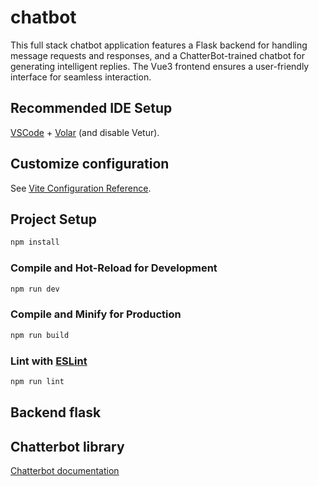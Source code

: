 # chatbot

This full stack chatbot application features a Flask backend for handling message requests and responses, and a ChatterBot-trained chatbot for generating intelligent replies. The Vue3 frontend ensures a user-friendly interface for seamless interaction.
## Recommended IDE Setup

[VSCode](https://code.visualstudio.com/) + [Volar](https://marketplace.visualstudio.com/items?itemName=Vue.volar) (and disable Vetur).

## Customize configuration

See [Vite Configuration Reference](https://vitejs.dev/config/).

## Project Setup

```sh
npm install
```

### Compile and Hot-Reload for Development

```sh
npm run dev
```

### Compile and Minify for Production

```sh
npm run build
```

### Lint with [ESLint](https://eslint.org/)

```sh
npm run lint
```

## Backend flask

## Chatterbot library
[Chatterbot documentation](https://chatterbot.readthedocs.io/en/stable/)

